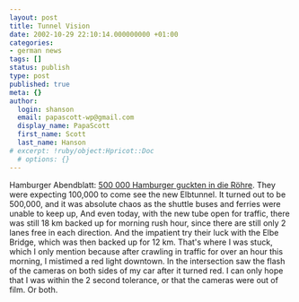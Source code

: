 ```yaml
---
layout: post
title: Tunnel Vision
date: 2002-10-29 22:10:14.000000000 +01:00
categories:
- german news
tags: []
status: publish
type: post
published: true
meta: {}
author:
  login: shanson
  email: papascott-wp@gmail.com
  display_name: PapaScott
  first_name: Scott
  last_name: Hanson
# excerpt: !ruby/object:Hpricot::Doc
  # options: {}
---
```

<p>Hamburger Abendblatt: <a href="http://www.abendblatt.de/daten/2002/10/28/86026.html">500 000 Hamburger guckten in die Röhre</a>. They were expecting 100,000 to come see the new Elbtunnel. It turned out to be 500,000, and it was absolute chaos as the shuttle buses and ferries were unable to keep up, And even today, with the new tube open for traffic, there was still 18 km backed up for morning rush hour, since there are still only 2 lanes free in each direction. And the impatient try their luck with the Elbe Bridge, which was then backed up for 12 km. That's where I was stuck, which I only mention because after crawling in traffic for over an hour this morning, I mistimed a red light downtown. In the intersection saw the flash of the cameras on both sides of my car after it turned red. I can only hope that I was within the 2 second tolerance, or that the cameras were out of film. Or both.</p>
